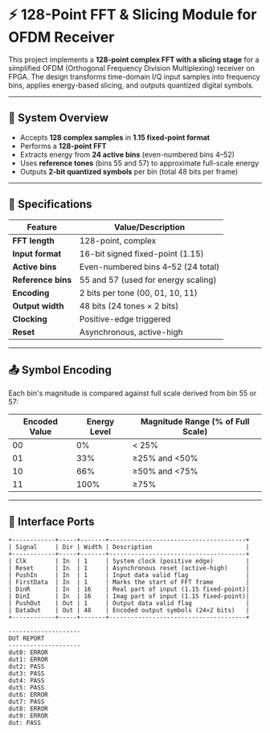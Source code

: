 
# ⚡ 128-Point FFT & Slicing Module for OFDM Receiver  

This project implements a **128-point complex FFT with a slicing stage** for a simplified OFDM (Orthogonal Frequency Division Multiplexing) receiver on FPGA. The design transforms time-domain I/Q input samples into frequency bins, applies energy-based slicing, and outputs quantized digital symbols.  

---

## 📘 System Overview  

- Accepts **128 complex samples** in **1.15 fixed-point format**  
- Performs a **128-point FFT**  
- Extracts energy from **24 active bins** (even-numbered bins 4–52)  
- Uses **reference tones** (bins 55 and 57) to approximate full-scale energy  
- Outputs **2-bit quantized symbols** per bin (total 48 bits per frame)  

---

## 🔧 Specifications  

| Feature            | Value/Description                              |
|---------------------|------------------------------------------------|
| **FFT length**      | 128-point, complex                             |
| **Input format**    | 16-bit signed fixed-point (1.15)               |
| **Active bins**     | Even-numbered bins 4–52 (24 total)             |
| **Reference bins**  | 55 and 57 (used for energy scaling)            |
| **Encoding**        | 2 bits per tone (00, 01, 10, 11)               |
| **Output width**    | 48 bits (24 tones × 2 bits)                    |
| **Clocking**        | Positive-edge triggered                        |
| **Reset**           | Asynchronous, active-high                      |

---

## 📤 Symbol Encoding  


Each bin's magnitude is compared against full scale derived from bin 55 or 57:

| Encoded Value | Energy Level | Magnitude Range (% of Full Scale) |
| ------------- | ------------ | --------------------------------- |
| 00            | 0%           | < 25%                             |
| 01            | 33%          | ≥25% and <50%                     |
| 10            | 66%          | ≥50% and <75%                     |
| 11            | 100%         | ≥75%                              |

---

## 🔄 Interface Ports  

```text
+------------+-----+-------+--------------------------------------+
| Signal     | Dir | Width | Description                          |
+------------+-----+-------+--------------------------------------+
| Clk        | In  | 1     | System clock (positive edge)         |
| Reset      | In  | 1     | Asynchronous reset (active-high)     |
| PushIn     | In  | 1     | Input data valid flag                |
| FirstData  | In  | 1     | Marks the start of FFT frame         |
| DinR       | In  | 16    | Real part of input (1.15 fixed-point)|
| DinI       | In  | 16    | Imag part of input (1.15 fixed-point)|
| PushOut    | Out | 1     | Output data valid flag               |
| DataOut    | Out | 48    | Encoded output symbols (24×2 bits)   |
+------------+-----+-------+--------------------------------------+

--------------------
DUT REPORT
--------------------
dut0: ERROR
dut1: ERROR
dut2: PASS
dut3: PASS
dut4: PASS
dut5: PASS
dut6: ERROR
dut7: PASS
dut8: ERROR
dut9: ERROR
dut: PASS
